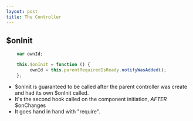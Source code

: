 ```yaml
---
layout: post
title: The Controller
---
```


## $onInit

```javascript
    var ownId;

    this.$onInit = function () {
         ownId = this.parentRequiredIsReady.notifyWasAdded();
    };
```

* $onInit is guaranteed to be called after the parent controller was create and had its own $onInit called.
* It's the second hook called on the component initiation, *AFTER* $onChanges
* It goes hand in hand with "require".
